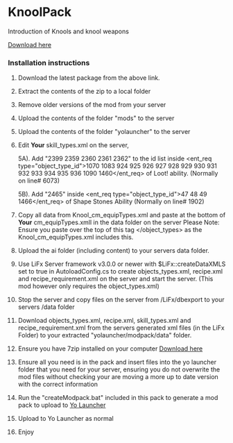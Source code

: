 # KnoolPack

 Introduction of Knools and knool weapons 

[Download here](https://github.com/LiF-x/Knool-Pack/releases/latest)

### Installation instructions

1. Download the latest package from the above link.

2. Extract the contents of the zip to a local folder

3. Remove older versions of the mod from your server

4. Upload the contents of the folder "mods" to the server

5. Upload the contents of the folder "yolauncher"  to the server 

5. Edit **Your** skill_types.xml on the server,

    5A). Add "2399 2359 2360 2361 2362" to the id list inside <ent_req type="object_type_id">1070 1083 924 925 926 927 928 929 930 931 932 933 934 935 936 1090 1460</ent_req> of Loot! ability. (Normally on line# 6073)

    5B). Add "2465" inside <ent_req type="object_type_id">47 48 49 1466</ent_req> of Shape Stones Ability (Normally on line# 1902)

6. Copy all data from Knool_cm_equipTypes.xml and paste at the bottom of **Your** cm_equipTypes.xmll in the data folder on the server 
Please Note: Ensure you paste over the top of this tag </object_types> as the Knool_cm_equipTypes.xml includes this.

7. Upload the ai folder (including content) to your servers data folder.

7. Use LiFx Server framework v3.0.0 or newer with $LiFx::createDataXMLS set to true in AutoloadConfig.cs to create objects_types.xml, recipe.xml and recipe_requirement.xml on the server and start the server. (This mod however only requires the object_types.xml)

8. Stop the server and copy files on the server from /LiFx/dbexport to your servers /data folder

8. Download  objects_types.xml, recipe.xml, skill_types.xml and recipe_requirement.xml from the servers generated xml files (in the LiFx Folder) to your extracted "yolauncher/modpack/data" folder.

9. Ensure you have 7zip installed on your computer [Download here](https://7zip.dev/en/download/)

10. Ensure all you need is in the pack and insert files into the yo launcher folder that you need for your server, ensuring you do not overwrite the mod files without checking your are moving a more up to date version with the correct information 

11. Run the "createModpack.bat" included in this pack to generate a mod pack to upload to [Yo Launcher](https://www.yolauncher.app/)

12. Upload to Yo Launcher as normal 

13. Enjoy

